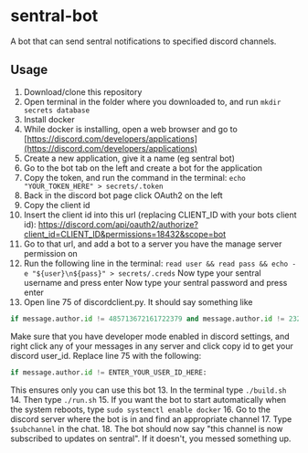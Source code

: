 # sentral-bot

A bot that can send sentral notifications to specified discord channels.

## Usage

1. Download/clone this repository
2. Open terminal in the folder where you downloaded to, and run `mkdir secrets database`
2. Install docker
3. While docker is installing, open a web browser and go to [https://discord.com/developers/applications](https://discord.com/developers/applications)
4. Create a new application, give it a name (eg sentral bot)
5. Go to the bot tab on the left and create a bot for the application
6. Copy the token, and run the command in the terminal: `echo "YOUR_TOKEN_HERE" > secrets/.token`
7. Back in the discord bot page click OAuth2 on the left
8. Copy the client id
9. Insert the client id into this url (replacing CLIENT_ID with your bots client id):
  https://discord.com/api/oauth2/authorize?client_id=CLIENT_ID&permissions=18432&scope=bot
10. Go to that url, and add a bot to a server you have the manage server permission on
11. Run the following line in the terminal: `read user && read pass && echo -e "${user}\n${pass}" > secrets/.creds`
  Now type your sentral username and press enter
  Now type your sentral password and press enter
12. Open line 75 of discordclient.py. It should say something like
  ```python
  if message.author.id != 485713672161722379 and message.author.id != 232767987843727361:
  ```
  Make sure that you have developer mode enabled in discord settings, and right click any of your messages in any server and click copy id to get your discord user_id.
  Replace line 75 with the following:
  ```python
  if message.author.id != ENTER_YOUR_USER_ID_HERE:
  ```
  This ensures only you can use this bot
13. In the terminal type `./build.sh`
14. Then type `./run.sh`
15. If you want the bot to start automatically when the system reboots, type `sudo systemctl enable docker`
16. Go to the discord server where the bot is in and find an appropriate channel
17. Type `$subchannel` in the chat.
18. The bot should now say "this channel is now subscribed to updates on sentral". If it doesn't, you messed something up.
